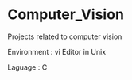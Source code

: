 # Computer_Vision
Projects related to computer vision

<p>Environment : vi Editor in Unix</p>
<p>Laguage : C</p>
